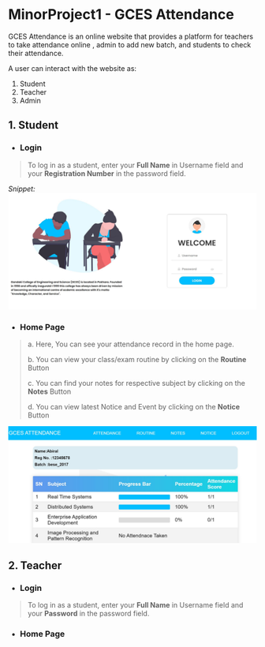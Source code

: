# MinorProject1 - GCES Attendance

GCES Attendance is an online website that provides a platform for teachers to take attendance online , admin to add new batch, and students to check their attendance.

A user can interact with the website as:
1. Student
2. Teacher
3. Admin

## 1. Student

- ### Login

> To log in as a student, enter your **Full Name** in Username field and your **Registration Number** in the password field. 

  *Snippet:* 
   ![Login Page](/DocumentationImage/login.JPG)
 
 

- ### Home Page

> a. Here, You can see your attendance record in the home page.
> 
> b. You can view your class/exam routine by clicking on the **Routine** Button
>
> c. You can find your notes for respective subject by clicking on the **Notes** Button
> 
> d. You can view latest Notice and Event by clicking on the **Notice** Button

![Home Page](/DocumentationImage/Student/Home.JPG)

## 2. Teacher

- ### Login

> To log in as a student, enter your **Full Name** in Username field and your **Password** in the password field. 

- ### Home Page






